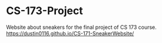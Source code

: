 # CS-173-Project
Website about sneakers for the final project of CS 173 course.</br>
https://dustin0116.github.io/CS-171-SneakerWebsite/
